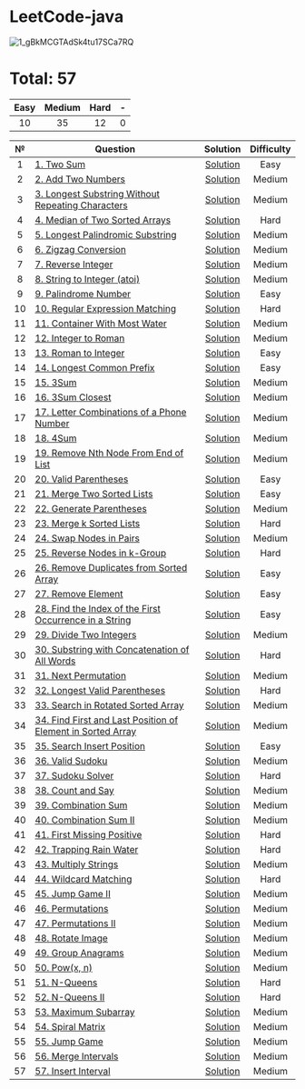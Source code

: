 # LeetCode-java
![1_gBkMCGTAdSk4tu17SCa7RQ](https://github.com/makc2299/LeetCode/assets/44743531/a6e7f076-c6b1-4e42-ada6-4676c0db9be2)


# Total: 57

|   Easy  |  Medium | Hard |  -  |
|:-------:|:-------:|:----:|:---:|
|   10     |    35    |  12   | 0   |


| № | Question | Solution | Difficulty |
|:----------:|------------------------------------------------------------------------------------------------------------------------------------------------------------|:---------------------------------------------------------------------------------------------------------------------------------:|:----------:|
| 1 | [1. Two Sum](https://leetcode.com/problems/two-sum/) | [Solution](https://github.com/makc2299/LeetCode/blob/master/src/main/java/array/TwoSum.java) | Easy |
| 2 | [2. Add Two Numbers](https://leetcode.com/problems/add-two-numbers/) | [Solution](https://github.com/makc2299/LeetCode/blob/master/src/main/java/linked_list/AddTwoNumbers.java) | Medium |
| 3 | [3. Longest Substring Without Repeating Characters](https://leetcode.com/problems/longest-substring-without-repeating-characters/) | [Solution](https://github.com/makc2299/LeetCode/blob/master/src/main/java/string/LongestSubstringWithoutRepeatingCharacters.java) | Medium |
| 4 | [4. Median of Two Sorted Arrays](https://leetcode.com/problems/median-of-two-sorted-arrays/) | [Solution](https://github.com/makc2299/LeetCode/blob/master/src/main/java/array/MedianOfTwoSortedArrays.java) | Hard |
| 5 | [5. Longest Palindromic Substring](https://leetcode.com/problems/longest-palindromic-substring/) | [Solution](https://github.com/makc2299/LeetCode/blob/master/src/main/java/string/LongestPalindromicSubstring.java) | Medium |
| 6 | [6. Zigzag Conversion](https://leetcode.com/problems/zigzag-conversion/) | [Solution](https://github.com/makc2299/LeetCode/blob/master/src/main/java/ZigzagConversion.java) | Medium |
| 7 | [7. Reverse Integer](https://leetcode.com/problems/reverse-integer/) | [Solution](https://github.com/makc2299/LeetCode/blob/master/src/main/java/ReverseInteger.java) | Medium |
| 8 | [8. String to Integer (atoi)](https://leetcode.com/problems/string-to-integer-atoi/) | [Solution](https://github.com/makc2299/LeetCode/blob/master/src/main/java/string/StringToIntegerAtoi.java) | Medium |
| 9 | [9. Palindrome Number](https://leetcode.com/problems/palindrome-number/) | [Solution](https://github.com/makc2299/LeetCode/blob/master/src/main/java/PalindromeNumber.java) | Easy |
| 10 | [10. Regular Expression Matching](https://leetcode.com/problems/regular-expression-matching/) | [Solution](https://github.com/makc2299/LeetCode/blob/master/src/main/java/dynamic_programming/RegularExpressionMatching.java) | Hard |
| 11 | [11. Container With Most Water](https://leetcode.com/problems/container-with-most-water/) | [Solution](https://github.com/makc2299/LeetCode/blob/master/src/main/java/ContainerWithMostWater.java) | Medium |
| 12 | [12. Integer to Roman](https://leetcode.com/problems/integer-to-roman/) | [Solution](https://github.com/makc2299/LeetCode/blob/master/src/main/java/IntegerToRoman.java) | Medium |
| 13 | [13. Roman to Integer](https://leetcode.com/problems/roman-to-integer/) | [Solution](https://github.com/makc2299/LeetCode/blob/master/src/main/java/RomanToInteger.java) | Easy |
| 14 | [14. Longest Common Prefix](https://leetcode.com/problems/longest-common-prefix/) | [Solution](https://github.com/makc2299/LeetCode/blob/master/src/main/java/string/LongestCommonPrefix.java) | Easy |
| 15 | [15. 3Sum](https://leetcode.com/problems/3sum/) | [Solution](https://github.com/makc2299/LeetCode/blob/master/src/main/java/array/ThreeSum.java) | Medium |
| 16 | [16. 3Sum Closest](https://leetcode.com/problems/3sum-closest/) | [Solution](https://github.com/makc2299/LeetCode/blob/master/src/main/java/array/ThreeSumClosest.java) | Medium |
| 17 | [17. Letter Combinations of a Phone Number](https://leetcode.com/problems/letter-combinations-of-a-phone-number/) | [Solution](https://github.com/makc2299/LeetCode/blob/master/src/main/java/math/LetterCombinationsOfAPhoneNumber.java) | Medium |
| 18 | [18. 4Sum](https://leetcode.com/problems/4sum/) | [Solution](https://github.com/makc2299/LeetCode/blob/master/src/main/java/array/FourSum.java) | Medium |
| 19 | [19. Remove Nth Node From End of List](https://leetcode.com/problems/remove-nth-node-from-end-of-list/) | [Solution](https://github.com/makc2299/LeetCode/blob/master/src/main/java/linked_list/RemoveNthNodeFromEndOfList.java) | Medium |
| 20 | [20. Valid Parentheses](https://leetcode.com/problems/valid-parentheses/) | [Solution](https://github.com/makc2299/LeetCode/blob/master/src/main/java/ValidParentheses.java) | Easy |
| 21 | [21. Merge Two Sorted Lists](https://leetcode.com/problems/merge-two-sorted-lists/) | [Solution](https://github.com/makc2299/LeetCode/blob/master/src/main/java/linked_list/MergeTwoSortedLists.java) | Easy |
| 22 | [22. Generate Parentheses](https://leetcode.com/problems/generate-parentheses/) | [Solution](https://github.com/makc2299/LeetCode/blob/master/src/main/java/GenerateParentheses.java) | Medium |
| 23 | [23. Merge k Sorted Lists](https://leetcode.com/problems/merge-k-sorted-lists/) | [Solution](https://github.com/makc2299/LeetCode/blob/master/src/main/java/linked_list/MergeKSortedLists.java) | Hard |
| 24 | [24. Swap Nodes in Pairs](https://leetcode.com/problems/swap-nodes-in-pairs/) | [Solution](https://github.com/makc2299/LeetCode/blob/master/src/main/java/linked_list/SwapNodesInPairs.java) | Medium |
| 25 | [25. Reverse Nodes in k-Group](https://leetcode.com/problems/reverse-nodes-in-k-group/) | [Solution](https://github.com/makc2299/LeetCode/blob/master/src/main/java/linked_list/ReverseNodesInKGroup.java) | Hard |
| 26 | [26. Remove Duplicates from Sorted Array](https://leetcode.com/problems/remove-duplicates-from-sorted-array/) | [Solution](https://github.com/makc2299/LeetCode/blob/master/src/main/java/array/RemoveDuplicatesFromSortedArray.java) | Easy |
| 27 | [27. Remove Element](https://leetcode.com/problems/remove-element/) | [Solution](https://github.com/makc2299/LeetCode/blob/master/src/main/java/array/RemoveElement.java) | Easy |
| 28 | [28. Find the Index of the First Occurrence in a String](https://leetcode.com/problems/find-the-index-of-the-first-occurrence-in-a-string/) | [Solution](https://github.com/makc2299/LeetCode/blob/master/src/main/java/string/FindTheIndexOfTheFirstOccurrenceInAString.java) | Easy |
| 29 | [29. Divide Two Integers](https://leetcode.com/problems/divide-two-integers/) | [Solution](https://github.com/makc2299/LeetCode/blob/master/src/main/java/math/DivideTwoIntegers.java) | Medium |
| 30 | [30. Substring with Concatenation of All Words](https://leetcode.com/problems/substring-with-concatenation-of-all-words/) | [Solution](https://github.com/makc2299/LeetCode/blob/master/src/main/java/SubstringWithConcatenationOfAllWords.java) | Hard |
| 31 | [31. Next Permutation](https://leetcode.com/problems/next-permutation/) | [Solution](https://github.com/makc2299/LeetCode/blob/master/src/main/java/NextPermutation.java) | Medium |
| 32 | [32. Longest Valid Parentheses](https://leetcode.com/problems/longest-valid-parentheses/) | [Solution](https://github.com/makc2299/LeetCode/blob/master/src/main/java/LongestValidParentheses.java) | Hard |
| 33 | [33. Search in Rotated Sorted Array](https://leetcode.com/problems/search-in-rotated-sorted-array/) | [Solution](https://github.com/makc2299/LeetCode/blob/master/src/main/java/array/SearchInRotatedSortedArray.java) | Medium |
| 34 | [34. Find First and Last Position of Element in Sorted Array](https://leetcode.com/problems/find-first-and-last-position-of-element-in-sorted-array/) | [Solution](https://github.com/makc2299/LeetCode/blob/master/src/main/java/array/FindFirstAndLastPositionOfElementInSortedArray.java) | Medium |
| 35 | [35. Search Insert Position](https://leetcode.com/problems/search-insert-position/) | [Solution](https://github.com/makc2299/LeetCode/blob/master/src/main/java/array/SearchInsertPosition.java) | Easy |
| 36 | [36. Valid Sudoku](https://leetcode.com/problems/valid-sudoku/) | [Solution](https://github.com/makc2299/LeetCode/blob/master/src/main/java/ValidSudoku.java) | Medium |
| 37 | [37. Sudoku Solver](https://leetcode.com/problems/sudoku-solver/) | [Solution](https://github.com/makc2299/LeetCode/blob/master/src/main/java/backtracking/SudokuSolver.java) | Hard |
| 38 | [38. Count and Say](https://leetcode.com/problems/count-and-say/) | [Solution](https://github.com/makc2299/LeetCode/blob/master/src/main/java/CountAndSay.java) | Medium |
| 39 | [39. Combination Sum](https://leetcode.com/problems/combination-sum/) | [Solution](https://github.com/makc2299/LeetCode/blob/master/src/main/java/math/CombinationSum.java) | Medium |
| 40 | [40. Combination Sum II](https://leetcode.com/problems/combination-sum-ii/) | [Solution](https://github.com/makc2299/LeetCode/blob/master/src/main/java/math/CombinationSumII.java) | Medium |
| 41 | [41. First Missing Positive](https://leetcode.com/problems/first-missing-positive/) | [Solution](https://github.com/makc2299/LeetCode/blob/master/src/main/java/FirstMissingPositive.java) | Hard |
| 42 | [42. Trapping Rain Water](https://leetcode.com/problems/trapping-rain-water/) | [Solution](https://github.com/makc2299/LeetCode/blob/master/src/main/java/TrappingRainWater.java) | Hard |
| 43 | [43. Multiply Strings](https://leetcode.com/problems/multiply-strings/) | [Solution](https://github.com/makc2299/LeetCode/blob/master/src/main/java/math/MultiplyStrings.java) | Medium |
| 44 | [44. Wildcard Matching](https://leetcode.com/problems/wildcard-matching/) | [Solution](https://github.com/makc2299/LeetCode/blob/master/src/main/java/dynamic_programming/WildcardMatching.java) | Hard |
| 45 | [45. Jump Game II](https://leetcode.com/problems/jump-game-ii/) | [Solution](https://github.com/makc2299/LeetCode/blob/master/src/main/java/JumpGameII.java) | Medium |
| 46 | [46. Permutations](https://leetcode.com/problems/) | [Solution](https://github.com/makc2299/LeetCode/blob/master/src/main/java/math/Permutations.java) | Medium |
| 47 | [47. Permutations II](https://leetcode.com/problems/permutations-ii/) | [Solution](https://github.com/makc2299/LeetCode/blob/master/src/main/java/math/PermutationsII.java) | Medium |
| 48 | [48. Rotate Image](https://leetcode.com/problems/rotate-image/) | [Solution](https://github.com/makc2299/LeetCode/blob/master/src/main/java/math/RotateImage.java) | Medium |
| 49 | [49. Group Anagrams](https://leetcode.com/problems/group-anagrams/) | [Solution](https://github.com/makc2299/LeetCode/blob/master/src/main/java/GroupAnagrams.java) | Medium |
| 50 | [50. Pow(x, n)](https://leetcode.com/problems/powx-n/) | [Solution](https://github.com/makc2299/LeetCode/blob/master/src/main/java/math/PowXN.java) | Medium |
| 51 | [51. N-Queens](https://leetcode.com/problems/n-queens/) | [Solution](https://github.com/makc2299/LeetCode/blob/master/src/main/java/NQueens.java) | Hard |
| 52 | [52. N-Queens II](https://leetcode.com/problems/n-queens-ii/) | [Solution](https://github.com/makc2299/LeetCode/blob/master/src/main/java/NQueensII.java) | Hard |
| 53 | [53. Maximum Subarray](https://leetcode.com/problems/maximum-subarray/) | [Solution](https://github.com/makc2299/LeetCode/blob/master/src/main/java/dynamic_programming/MaximumSubarray.java) | Medium |
| 54 | [54. Spiral Matrix](https://leetcode.com/problems/spiral-matrix/) | [Solution](https://github.com/makc2299/LeetCode/blob/master/src/main/java/array/SpiralMatrix.java) | Medium |
| 55 | [55. Jump Game](https://leetcode.com/problems/jump-game/) | [Solution](https://github.com/makc2299/LeetCode/blob/master/src/main/java/JumpGame.java) | Medium |
| 56 | [56. Merge Intervals](https://leetcode.com/problems/merge-intervals/) | [Solution](https://github.com/makc2299/LeetCode/blob/master/src/main/java/MergeIntervals.java) | Medium |
| 57 | [57. Insert Interval](https://leetcode.com/problems/insert-interval/) | [Solution](https://github.com/makc2299/LeetCode/blob/master/src/main/java/array/InsertInterval.java) | Medium |


